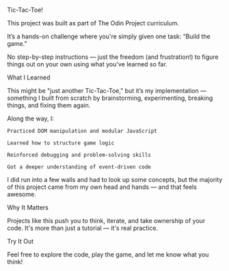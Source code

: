 Tic-Tac-Toe!

This project was built as part of The Odin Project curriculum.

It’s a hands-on challenge where you're simply given one task:
“Build the game.”

No step-by-step instructions — just the freedom (and frustration!) to figure things out on your own using what you've learned so far.

What I Learned

This might be "just another Tic-Tac-Toe," but it’s my implementation — something I built from scratch by brainstorming, experimenting, breaking things, and fixing them again.

Along the way, I:

    Practiced DOM manipulation and modular JavaScript

    Learned how to structure game logic

    Reinforced debugging and problem-solving skills

    Got a deeper understanding of event-driven code

I did run into a few walls and had to look up some concepts, but the majority of this project came from my own head and hands — and that feels awesome.

Why It Matters

Projects like this push you to think, iterate, and take ownership of your code. It's more than just a tutorial — it's real practice.

Try It Out

Feel free to explore the code, play the game, and let me know what you think!
